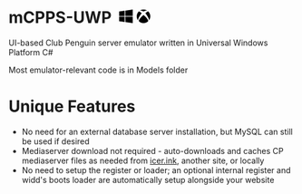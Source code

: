 # mCPPS-UWP&nbsp; ![](https://raw.githubusercontent.com/mh9924/mCPPS-UWP/master/mCPPS/Assets/windows.png) ![](https://raw.githubusercontent.com/mh9924/mCPPS-UWP/master/mCPPS/Assets/xbox.png)
UI-based Club Penguin server emulator written in Universal Windows Platform C#

Most emulator-relevant code is in Models folder

# Unique Features
* No need for an external database server installation, but MySQL can still be used if desired
* Mediaserver download not required - auto-downloads and caches CP mediaserver files as needed from [icer.ink](https://icer.ink/), another site, or locally
* No need to setup the register or loader; an optional internal register and widd's boots loader are automatically setup alongside your website
